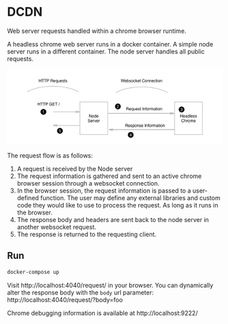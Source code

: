 # DCDN

Web server requests handled within a chrome browser runtime.

A headless chrome web server runs in a docker container. A simple node server runs in a different container. The node server handles all public requests.

![](request-diagram.png?1 "Optional title")

The request flow is as follows:

1. A request is received by the Node server
2. The request information is gathered and sent to an active chrome browser session through a websocket connection. 
3. In the browser session, the request information is passed to a user-defined function. The user may define any external libraries and custom code they would like to use to process the request. As long as it runs in the browser.
4. The response body and headers are sent back to the node server in another websocket request.
5. The response is returned to the requesting client.

## Run

```bash
docker-compose up
```

Visit http://localhost:4040/request/ in your browser. You can dynamically alter the response body with the `body` url parameter: http://localhost:4040/request/?body=foo

Chrome debugging information is available at http://localhost:9222/



